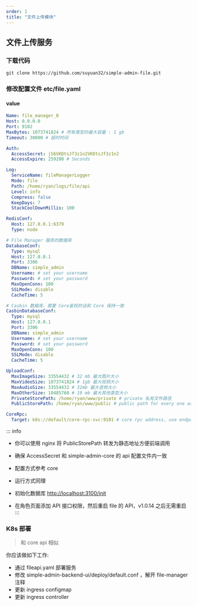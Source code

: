 ```yaml
---
order: 1
title: "文件上传模块"
---
```


## 文件上传服务

### 下载代码

```shell
git clone https://github.com/suyuan32/simple-admin-file.git
```

### 修改配置文件 etc/file.yaml

#### value

```yaml
Name: file_manager_0
Host: 0.0.0.0
Port: 9102
MaxBytes: 1073741824 # 所有类型的最大容量 : 1 gb
Timeout: 30000 # 超时时间

Auth:
  AccessSecret: jS6VKDtsJf3z1n2VKDtsJf3z1n2
  AccessExpire: 259200 # Seconds

Log:
  ServiceName: fileManagerLogger
  Mode: file
  Path: /home/ryan/logs/file/api
  Level: info
  Compress: false
  KeepDays: 7
  StackCoolDownMillis: 100

RedisConf:
  Host: 127.0.0.1:6379
  Type: node

# File Manager 服务的数据库
DatabaseConf:
  Type: mysql
  Host: 127.0.0.1
  Port: 3306
  DBName: simple_admin
  Username: # set your username
  Password: # set your password
  MaxOpenConn: 100
  SSLMode: disable
  CacheTime: 5

# Casbin 数据库，需要 Core鉴权的话和 Core 保持一致
CasbinDatabaseConf:
  Type: mysql
  Host: 127.0.0.1
  Port: 3306
  DBName: simple_admin
  Username: # set your username
  Password: # set your password
  MaxOpenConn: 100
  SSLMode: disable
  CacheTime: 5

UploadConf:
  MaxImageSize: 33554432 # 32 mb 最大图片大小
  MaxVideoSize: 1073741824 # 1gb 最大视频大小
  MaxAudioSize: 33554432 # 32mb 最大音频大小
  MaxOtherSize: 10485760 # 10 mb 最大其他类型大小
  PrivateStorePath: /home/ryan/www/private # private 私有文件路径
  PublicStorePath: /home/ryan/www/public # public path for every one access e.g. nginx path 公开文件路径

CoreRpc:
  Target: k8s://default/core-rpc-svc:9101 # core rpc address, use endpoint in local | core 服务RPC地址，本地测试使用直连
```

::: info

- 你可以使用 nginx 将 PublicStorePath 转发为静态地址方便前端调用

- 确保 AccessSecret 和 simple-admin-core 的 api 配置文件内一致
- 配置方式参考 core
- 运行方式同理
- 初始化数据库 <http://localhost:3100/init>
- 在角色页面添加 API 接口权限，然后重启 file 的 API，v1.0.14 之后无需重启
  :::

### K8s 部署

> 和 core api 相似

你应该做如下工作:

- 通过 fileapi.yaml 部署服务
- 修改 simple-admin-backend-ui/deploy/default.conf ，解开 file-manager 注释
- 更新 ingress configmap
- 更新 ingress controller
